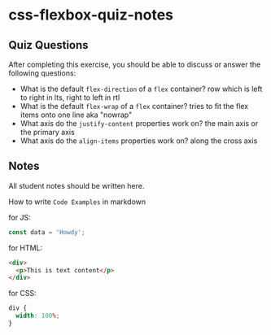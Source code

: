 # css-flexbox-quiz-notes

## Quiz Questions

After completing this exercise, you should be able to discuss or answer the following questions:

- What is the default `flex-direction` of a `flex` container?
  row which is left to right in lts, right to left in rtl
- What is the default `flex-wrap` of a `flex` container?
  tries to fit the flex items onto one line aka "nowrap"
- What axis do the `justify-content` properties work on?
  the main axis or the primary axis
- What axis do the `align-items` properties work on?
  along the cross axis

## Notes

All student notes should be written here.

How to write `Code Examples` in markdown

for JS:

```javascript
const data = 'Howdy';
```

for HTML:

```html
<div>
  <p>This is text content</p>
</div>
```

for CSS:

```css
div {
  width: 100%;
}
```
